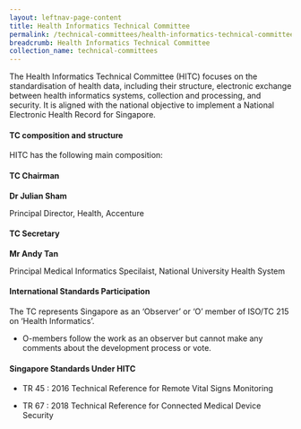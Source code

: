 ```yaml
---
layout: leftnav-page-content
title: Health Informatics Technical Committee
permalink: /technical-committees/health-informatics-technical-committee/
breadcrumb: Health Informatics Technical Committee
collection_name: technical-committees
---
```


The Health Informatics Technical Committee (HITC) focuses on the standardisation of health data, including their structure, electronic exchange between health informatics systems, collection and processing, and security. It is aligned with the national objective to implement a National Electronic Health Record for Singapore.

#### TC composition and structure ####

HITC has the following main composition:

#### TC Chairman ####

**Dr Julian Sham**

Principal Director, Health, Accenture

#### TC Secretary #####

**Mr Andy Tan**

Principal Medical Informatics Specilaist, National University Health System

#### International Standards Participation ####

The TC represents Singapore as an ‘Observer’ or ‘O’ member of ISO/TC 215 on ‘Health Informatics’.

* O-members follow the work as an observer but cannot make any comments about the development process or vote.

#### Singapore Standards Under HITC ####

* TR 45 : 2016 Technical Reference for Remote Vital Signs Monitoring

* TR 67 : 2018 Technical Reference for Connected Medical Device Security
